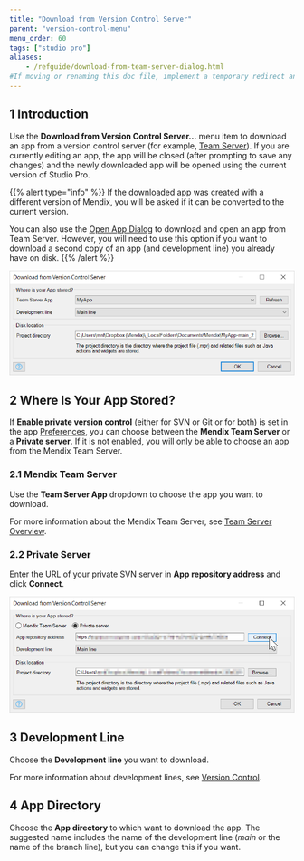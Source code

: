 ```yaml
---
title: "Download from Version Control Server"
parent: "version-control-menu"
menu_order: 60
tags: ["studio pro"]
aliases:
    - /refguide/download-from-team-server-dialog.html
#If moving or renaming this doc file, implement a temporary redirect and let the respective team know they should update the URL in the product. See Mapping to Products for more details.
---
```


## 1 Introduction

Use the **Download from Version Control Server…** menu item to download an app from a version control server (for example, [Team Server](/developerportal/collaborate/team-server)). If you are currently editing an app, the app will be closed (after prompting to save any changes) and the newly downloaded app will be opened using the current version of Studio Pro.

{{% alert type="info" %}}
If the downloaded app was created with a different version of Mendix, you will be asked if it can be converted to the current version.

You can also use the [Open App Dialog](open-app-dialog) to download and open an app from Team Server. However, you will need to use this option if you want to download a second copy of an app (and development line) you already have on disk.
{{% /alert %}}

![Download from Version Control Server dialog box](attachments/version-control-menu/download-from-version-control-server.png)

## 2 Where Is Your App Stored?

If **Enable private version control** (either for SVN or Git or for both) is set in the app [Preferences](preferences-dialog#enable), you can choose between the **Mendix Team Server** or a **Private server**. If it is not enabled, you will only be able to choose an app from the Mendix Team Server.

### 2.1 Mendix Team Server

Use the **Team Server App** dropdown to choose the app you want to download.

For more information about the Mendix Team Server, see [Team Server Overview](/developerportal/collaborate/team-server).

### 2.2 Private Server

Enter the URL of your private SVN server in **App repository address** and click **Connect**.

![Download from Version Control Server dialog box](attachments/version-control-menu/download-from-private-server.png)

## 3 Development Line

Choose the **Development line** you want to download.

For more information about development lines, see [Version Control](version-control).

## 4 App Directory

Choose the **App directory** to which want to download the app. The suggested name includes the name of the development line (*main* or the name of the branch line), but you can change this if you want.
